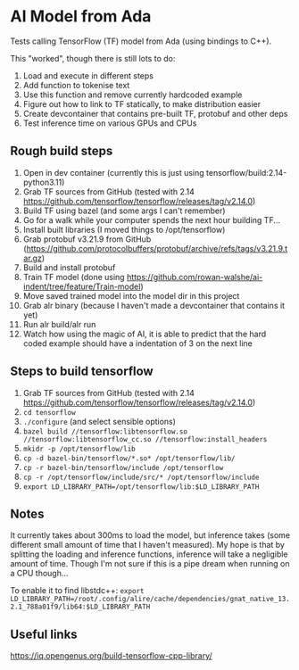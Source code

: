 # AI Model from Ada

Tests calling TensorFlow (TF) model from Ada (using bindings to C++).

This "worked", though there is still lots to do:
1. Load and execute in different steps
1. Add function to tokenise text
1. Use this function and remove currently hardcoded example
1. Figure out how to link to TF statically, to make distribution easier
1. Create devcontainer that contains pre-built TF, protobuf and other deps
1. Test inference time on various GPUs and CPUs

## Rough build steps

1. Open in dev container (currently this is just using tensorflow/build:2.14-python3.11)
1. Grab TF sources from GitHub (tested with 2.14 https://github.com/tensorflow/tensorflow/releases/tag/v2.14.0)
1. Build TF using bazel (and some args I can't remember)
1. Go for a walk while your computer spends the next hour building TF...
1. Install built libraries (I moved things to /opt/tensorflow)
1. Grab protobuf v3.21.9 from GitHub (https://github.com/protocolbuffers/protobuf/archive/refs/tags/v3.21.9.tar.gz)
1. Build and install protobuf
1. Train TF model (done using https://github.com/rowan-walshe/ai-indent/tree/feature/Train-model)
1. Move saved trained model into the model dir in this project
1. Grab alr binary (because I haven't made a devcontainer that contains it yet)
1. Run alr build/alr run
1. Watch how using the magic of AI, it is able to predict that the hard coded example should have a indentation of 3 on the next line

## Steps to build tensorflow
1. Grab TF sources from GitHub (tested with 2.14 https://github.com/tensorflow/tensorflow/releases/tag/v2.14.0)
1. `cd tensorflow`
1. `./configure` (and select sensible options)
1. `bazel build //tensorflow:libtensorflow.so //tensorflow:libtensorflow_cc.so //tensorflow:install_headers`
1. `mkidr -p /opt/tensorflow/lib`
1. `cp -d bazel-bin/tensorflow/*.so* /opt/tensorflow/lib/`
1. `cp -r bazel-bin/tensorflow/include /opt/tensorflow`
1. `cp -r /opt/tensorflow/include/src/* /opt/tensorflow/include`
1. `export LD_LIBRARY_PATH=/opt/tensorflow/lib:$LD_LIBRARY_PATH`

## Notes

It currently takes about 300ms to load the model, but inference takes (some different small amount of time that I haven't measured). My hope is that by splitting the loading and inference functions, inference will take a negligible amount of time. Though I'm not sure if this is a pipe dream when running on a CPU though...

To enable it to find libstdc++:
`export LD_LIBRARY_PATH=/root/.config/alire/cache/dependencies/gnat_native_13.2.1_788a01f9/lib64:$LD_LIBRARY_PATH`

## Useful links
https://iq.opengenus.org/build-tensorflow-cpp-library/
